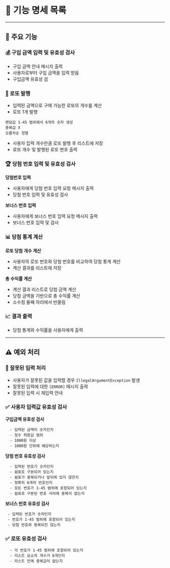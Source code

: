 # 📜 기능 명세 목록

---

## 🌟 주요 기능

### 💰 구입 금액 입력 및 유효성 검사

- 구입 금액 안내 메시지 출력
- 사용자로부터 구입 금액을 입력 받음
- 구입금액 유효성 검

### 🎫 로또 발행

- 입력된 금액으로 구매 가능한 로또의 개수를 계산
- 로또 1개 발행

````
랜덤값 1-45 범위에서 6개의 숫자 생성
중복값 X
오름차순 정렬 
````

- 사용자 입력 개수만큼 로또 발행 후 리스트에 저장
- 로또 개수 및 발행된 로또 번호 출력

### 🏆 당첨 번호 입력 및 유효성 검사

**당첨번호 입력**

- 사용자에게 당첨 번호 입력 요청 메시지 출력
- 당첨 번호 입력 및 유효성 검사

**보너스 번호 입력**

- 사용자에게 보너스 번호 입력 요청 메시지 출력
- 보너스 번호 입력 및 검사

### 📊 당첨 통계 계산

**로또 당첨 개수 계산**

- 사용자의 로또 번호와 당첨 번호를 비교하여 당첨 통계 계산
- 계산 결과를 리스트에 저장

**총 수익률 계산**

- 계산 결과 리스트로 당첨 금액 계산
- 당첨 금액을 기반으로 총 수익률 계산
- 소수점 둘째 자리에서 반올림

### 📈 결과 출력

- 당첨 통계와 수익률을 사용자에게 출력

---

## ⚠️ 예외 처리

### 🚫 잘못된 입력 처리

- 사용자가 잘못된 값을 입력할 경우 `IllegalArgumentException` 발생
- 잘못된 입력에 대한 `[ERROR]` 메시지 출력
- 잘못된 입력 시 재입력 안내

### ✅ 사용자 입력값 유효성 검사

**구입금액 유효성 검사**

```
  - 입력된 금액이 숫자인지
  - 정수 허용값 범위
  - 1000원 이상
  - 1000원 단위에 해당하는지
```

**당첨 번호 유효성 검사**

```
  - 입력된 번호가 숫자인지
  - 쉼표로 구분되어 있는지
  - 쉼표가 중복되거나 앞뒤에 있지 않은지
  - 정확히 6개의 번호인지
  - 모든 번호가 1-45 범위에 포함되어 있는지
  - 쉼표로 구분된 번호 사이에 중복이 없는지
```

**보너스 번호 유효성 검사**

````
 - 입력된 번호가 숫자인지
 - 번호가 1-45 범위에 포함되어 있는지
 - 당첨 번호와 중복되진 않는지
````

### ✅ 로또 유효성 검사

````
  - 각 번호가 1-45 범위에 포함되어 있는지
  - 리스트 요소의 개수가 6개인지
  - 리스트 안에 중복값이 없는지
````
